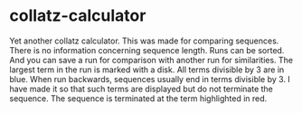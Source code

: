 # collatz-calculator

Yet another collatz calculator. This was made for comparing sequences. There is no information concerning sequence length. Runs can be sorted. And you can save a run for comparison with another run for similarities. The largest term in the run is marked with a disk. All terms divisible by 3 are in blue. When run backwards, sequences usually end in terms divisible by 3. I have made it so that such terms are displayed but do not terminate the sequence. The sequence is terminated at the term highlighted in red.
